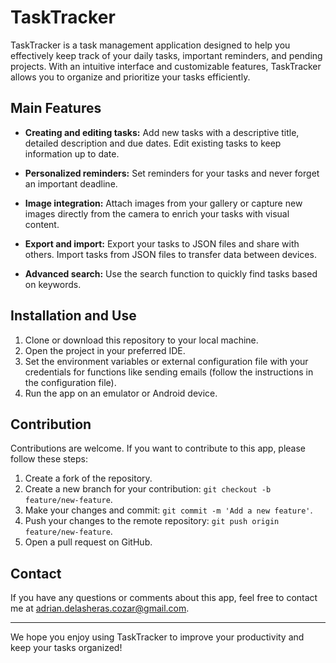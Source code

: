 # TaskTracker

TaskTracker is a task management application designed to help you effectively keep track of your daily tasks, important reminders, and pending projects. With an intuitive interface and customizable features, TaskTracker allows you to organize and prioritize your tasks efficiently.

## Main Features

- **Creating and editing tasks:** Add new tasks with a descriptive title, detailed description and due dates. Edit existing tasks to keep information up to date.

- **Personalized reminders:** Set reminders for your tasks and never forget an important deadline.

- **Image integration:** Attach images from your gallery or capture new images directly from the camera to enrich your tasks with visual content.

- **Export and import:** Export your tasks to JSON files and share with others. Import tasks from JSON files to transfer data between devices.

- **Advanced search:** Use the search function to quickly find tasks based on keywords.

## Installation and Use

1. Clone or download this repository to your local machine.
2. Open the project in your preferred IDE.
3. Set the environment variables or external configuration file with your credentials for functions like sending emails (follow the instructions in the configuration file).
4. Run the app on an emulator or Android device.

## Contribution

Contributions are welcome. If you want to contribute to this app, please follow these steps:

1. Create a fork of the repository.
2. Create a new branch for your contribution: `git checkout -b feature/new-feature`.
3. Make your changes and commit: `git commit -m 'Add a new feature'`.
4. Push your changes to the remote repository: `git push origin feature/new-feature`.
5. Open a pull request on GitHub.


## Contact

If you have any questions or comments about this app, feel free to contact me at [adrian.delasheras.cozar@gmail.com](mailto:adrian.delasheras.cozar@gmail.com).

---

We hope you enjoy using TaskTracker to improve your productivity and keep your tasks organized!
